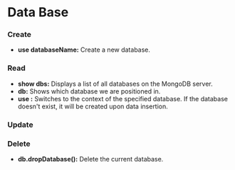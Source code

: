 # Data Base

### Create
- __use databaseName:__ Create a new database.

### Read
- __show dbs:__ Displays a list of all databases on the MongoDB server.
- __db:__ Shows which database we are positioned in.
- __use <databaseName>:__ Switches to the context of the specified database. If the database doesn't exist, it will be created upon data insertion.

### Update

### Delete
- __db.dropDatabase():__ Delete the current database.

